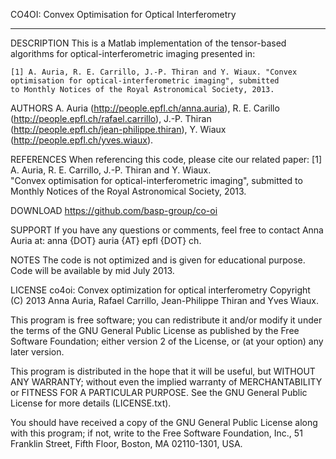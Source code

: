 CO4OI: Convex Optimisation for Optical Interferometry
                
  ----------------------------------------------------------------

DESCRIPTION
  This is a Matlab implementation of the tensor-based algorithms for
  optical-interferometric imaging presented in:
  
    [1] A. Auria, R. E. Carrillo, J.-P. Thiran and Y. Wiaux. "Convex optimisation for optical-interferometric imaging", submitted 
    to Monthly Notices of the Royal Astronomical Society, 2013.

AUTHORS
  A. Auria (http://people.epfl.ch/anna.auria),
  R. E. Carillo (http://people.epfl.ch/rafael.carrillo),
  J.-P. Thiran (http://people.epfl.ch/jean-philippe.thiran),
  Y. Wiaux (http://people.epfl.ch/yves.wiaux).


REFERENCES
  When referencing this code, please cite our related paper:
    [1] A. Auria, R. E. Carrillo, J.-P. Thiran and Y. Wiaux.  
    "Convex optimisation for optical-interferometric imaging", submitted 
    to Monthly Notices of the Royal Astronomical Society, 2013.


DOWNLOAD
  https://github.com/basp-group/co-oi

SUPPORT
  If you have any questions or comments, feel free to contact Anna
  Auria at: anna {DOT} auria {AT} epfl {DOT} ch.

NOTES
  The code is not optimized and is given for educational purpose.
  Code will be available by mid July 2013.
  
LICENSE
  co4oi: Convex optimization for optical interferometry
  Copyright (C) 2013 Anna Auria, Rafael Carrillo, Jean-Philippe
  Thiran and Yves Wiaux.

  This program is free software; you can redistribute it and/or
  modify it under the terms of the GNU General Public License as
  published by the Free Software Foundation; either version 2 of the
  License, or (at your option) any later version.

  This program is distributed in the hope that it will be useful, but
  WITHOUT ANY WARRANTY; without even the implied warranty of
  MERCHANTABILITY or FITNESS FOR A PARTICULAR PURPOSE.  See the GNU
  General Public License for more details (LICENSE.txt).

  You should have received a copy of the GNU General Public License
  along with this program; if not, write to the Free Software
  Foundation, Inc., 51 Franklin Street, Fifth Floor, Boston, MA
  02110-1301, USA.
